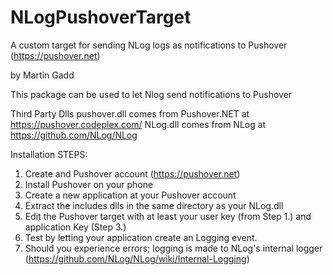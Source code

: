 NLogPushoverTarget
==================

A custom target for sending NLog logs as notifications to Pushover (https://pushover.net)

by Martin Gadd


This package can be used to let Nlog send notifications to Pushover

Third Party Dlls
pushover.dll comes from Pushover.NET at https://pushover.codeplex.com/
NLog.dll comes from NLog at https://github.com/NLog/NLog

Installation STEPS:
1. Create and Pushover account (https://pushover.net)
2. Install Pushover on your phone
3. Create a new application at your Pushover account
4. Extract the includes dlls in the same directory as your NLog.dll
5. Edit the Pushover target with at least your user key (from Step 1.)  and application Key (Step 3.)
6. Test by letting your application create an Logging event.
7. Should you experience errors; logging is made to NLog's internal logger (https://github.com/NLog/NLog/wiki/Internal-Logging)


